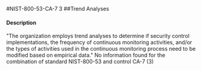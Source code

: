 #NIST-800-53-CA-7 3
##Trend Analyses
#### Description
"The organization employs trend analyses to determine if security control implementations, the frequency of continuous monitoring activities, and/or the types of activities used in the continuous monitoring process need to be modified based on empirical data."
No information found for the combination of standard NIST-800-53 and control CA-7 (3)
